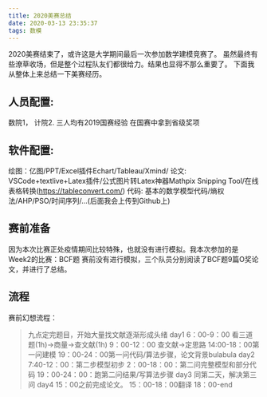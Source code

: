 ```yaml
---
title: 2020美赛总结
date: 2020-03-13 23:35:37
tags: 数模
---
```

2020美赛结束了，或许这是大学期间最后一次参加数学建模竞赛了。
虽然最终有些潦草收场，但是整个过程队友们都很给力。结果也显得不那么重要了。
下面我从整体上来总结一下美赛经历。
## 人员配置:
数院1，
计院2.
三人均有2019国赛经验
在国赛中拿到省级奖项
## 软件配置:
绘图：亿图/PPT/Excel插件Echart/Tableau/Xmind/
论文: VSCode+textlive+Latex插件/公式图片转Latex神器Mathpix Snipping Tool/在线表格转换(https://tableconvert.com/)
代码: 基本的数学模型代码/熵权法/AHP/PSO/时间序列/...(后面我会上传到Github上)
## 赛前准备
因为本次比赛正处疫情期间比较特殊，也就没有进行模拟。我本次参加的是Week2的比赛：BCF题
赛前没有进行模拟，三个队员分别阅读了BCF题9篇O奖论文，并进行了总结。
## 流程
赛前幻想流程：
> 九点定完题目，开始大量找文献逐渐形成头绪
> day1
> 6：00-9：00 看三道题(1h)->商量->查文献(1h)
> 9：00-12：00 查文献->定思路
> 14:00-18：00第一问建模
> 19：00-24：00第一问代码/算法步骤，论文背景bulabula
> day2
> 7:40-12：00：第二步模型初步
> 2：00-18：00：第二问完整模型和部分代码
> 19：00-24：00：跑第二问结果/写算法步骤
> day3
> 同第二天，解决第三问
> day4
> 15：00之前完成论文。
> 15：00-18：00翻译
> 18：00-end